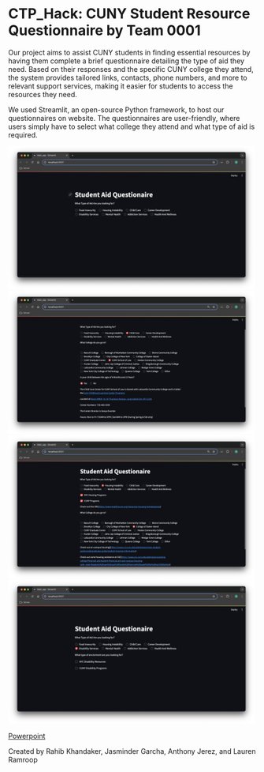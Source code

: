 # CTP_Hack: CUNY Student Resource Questionnaire by Team 0001

Our project aims to assist CUNY students in finding essential resources by having them complete a brief questionnaire detailing the type of aid they need. Based on their responses and the specific CUNY college they attend, the system provides tailored links, contacts, phone numbers, and more to relevant support services, making it easier for students to access the resources they need.

We used Streamlit, an open-source Python framework, to host our questionnaires on website. The questionnaires are user-friendly, where users simply have to select what college they attend and what type of aid is required.

<p float="left">
<img src="App Screenshots/ScreenShot 1.png" width="500"/>
<img src="App Screenshots/Screenshot 2.png" width="500"/> 
<img src="App Screenshots/Screenshot 3.png" width="500"/> 
<img src="App Screenshots/Screenshot 4.png" width="500"/> 
</p>

[Powerpoint](https://docs.google.com/presentation/d/1P798ktTTBiFoBrsFoe3SscNlgFK0MUH1k0dd30z1IwI/edit#slide=id.g2f555cf5034_0_52)

Created by Rahib Khandaker, Jasminder Garcha, Anthony Jerez, and Lauren Ramroop
